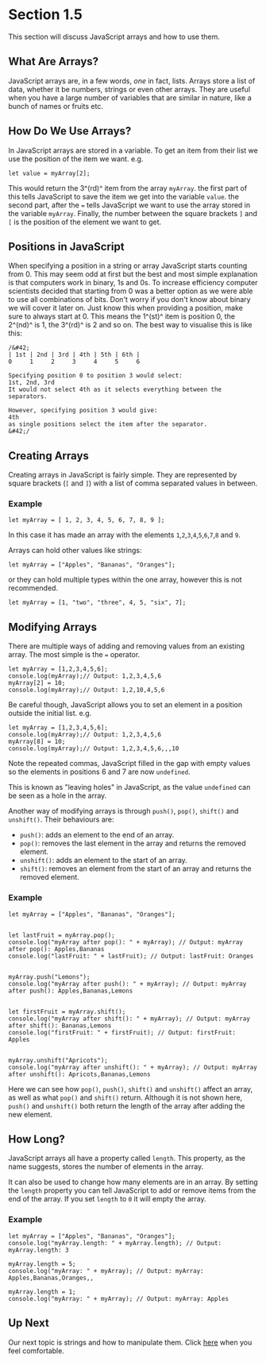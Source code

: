# Section 1.5
This section will discuss JavaScript arrays and how to use them.

## What Are Arrays?
JavaScript arrays are, in a few words, *one* in fact, lists. Arrays store a list of data, whether it be numbers, strings or even other arrays. They are useful when you have a large number of variables that are similar in nature, like a bunch of names or fruits etc.

## How Do We Use Arrays?
In JavaScript arrays are stored in a variable. To get an item from their list we use the position of the item we want. e.g.
```
let value = myArray[2];
```

This would return the 3^(rd)^ item from the array `myArray`. the first part of this tells JavaScript to save the item we get into the variable `value`. the second part, after the `=` tells JavaScript we want to use the array stored in the variable `myArray`. Finally, the number between the square brackets `]` and `[` is the position of the element we want to get.

## Positions in JavaScript
When specifying a position in a string or array JavaScript starts counting from 0. This may seem odd at first but the best and most simple explanation is that computers work in binary, 1s and 0s. To increase efficiency computer scientists decided that starting from 0 was a better option as we were able to use all combinations of bits. Don't worry if you don't know about binary we will cover it later on. Just know this when providing a position, make sure to always start at 0. This means the 1^(st)^ item is position 0, the 2^(nd)^ is 1, the 3^(rd)^ is 2 and so on. The best way to visualise this is like this:

```
/&#42;
| 1st | 2nd | 3rd | 4th | 5th | 6th |
0     1     2     3     4     5     6

Specifying position 0 to position 3 would select:
1st, 2nd, 3rd
It would not select 4th as it selects everything between the separators.

However, specifying position 3 would give:
4th
as single positions select the item after the separator.
&#42;/
```

## Creating Arrays
Creating arrays in JavaScript is fairly simple. They are represented by square brackets (`[` and `]`) with a list of comma separated values in between.
### Example
```
let myArray = [ 1, 2, 3, 4, 5, 6, 7, 8, 9 ];
```

In this case it has made an array with the elements `1`,`2`,`3`,`4`,`5`,`6`,`7`,`8` and `9`.

Arrays can hold other values like strings:

```
let myArray = ["Apples", "Bananas", "Oranges"];
```

or they can hold multiple types within the one array, however this is not recommended.

```
let myArray = [1, "two", "three", 4, 5, "six", 7];
```

## Modifying Arrays

There are multiple ways of adding and removing values from an existing array. The most simple is the `=` operator.

```
let myArray = [1,2,3,4,5,6];
console.log(myArray);// Output: 1,2,3,4,5,6
myArray[2] = 10;
console.log(myArray);// Output: 1,2,10,4,5,6
```

Be careful though, JavaScript allows you to set an element in a position outside the initial list. e.g.

```
let myArray = [1,2,3,4,5,6];
console.log(myArray);// Output: 1,2,3,4,5,6
myArray[8] = 10;
console.log(myArray);// Output: 1,2,3,4,5,6,,,10
```

Note the repeated commas, JavaScript filled in the gap with empty values so the elements in positions 6 and 7 are now `undefined`.

This is known as "leaving holes" in JavaScript, as the value `undefined` can be seen as a hole in the array.

Another way of modifying arrays is through `push()`, `pop()`, `shift()` and `unshift()`. Their behaviours are:
- `push()`: adds an element to the end of an array.
- `pop()`: removes the last element in the array and returns the removed element.
- `unshift()`: adds an element to the start of an array.
- `shift()`: removes an element from the start of an array and returns the removed element.

### Example
```
let myArray = ["Apples", "Bananas", "Oranges"];


let lastFruit = myArray.pop();
console.log("myArray after pop(): " + myArray); // Output: myArray after pop(): Apples,Bananas
console.log("lastFruit: " + lastFruit); // Output: lastFruit: Oranges


myArray.push("Lemons");
console.log("myArray after push(): " + myArray); // Output: myArray after push(): Apples,Bananas,Lemons


let firstFruit = myArray.shift();
console.log("myArray after shift(): " + myArray); // Output: myArray after shift(): Bananas,Lemons
console.log("firstFruit: " + firstFruit); // Output: firstFruit: Apples


myArray.unshift("Apricots");
console.log("myArray after unshift(): " + myArray); // Output: myArray after unshift(): Apricots,Bananas,Lemons
```

Here we can see how `pop()`, `push()`, `shift()` and `unshift()` affect an array, as well as what `pop()` and `shift()` return. Although it is not shown here, `push()` and `unshift()` both return the length of the array after adding the new element.

## How Long?

JavaScript arrays all have a property called `length`. This property, as the name suggests, stores the number of elements in the array.

It can also be used to change how many elements are in an array. By setting the `length` property you can tell JavaScript to add or remove items from the end of the array. If you set `length` to `0` it will empty the array.

### Example

```
let myArray = ["Apples", "Bananas", "Oranges"];
console.log("myArray.length: " + myArray.length); // Output: myArray.length: 3

myArray.length = 5;
console.log("myArray: " + myArray); // Output: myArray: Apples,Bananas,Oranges,,

myArray.length = 1;
console.log("myArray: " + myArray); // Output: myArray: Apples
```

## Up Next
Our next topic is strings and how to manipulate them. Click [here](./tutorial-1-6.md) when you feel comfortable.
